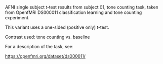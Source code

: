 AFNI single subject t-test results from subject 01, tone counting task, taken from OpenfMRI DS000011 classification learning and tone counting experiment. 

This variant uses a one-sided (positive only) t-test. 

Contrast used:
tone counting vs. baseline

For a description of the task, see:

https://openfmri.org/dataset/ds000011/

